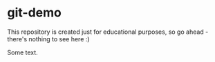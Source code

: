 # git-demo

This repository is created just for educational purposes, so go ahead - there's nothing to see here :)

Some text.
